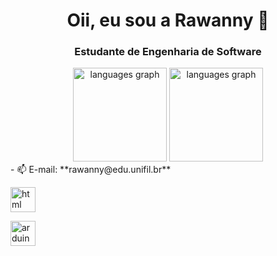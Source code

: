 <h1 align="center">Oii, eu sou a Rawanny 👋</h1>
<h3 align="center">Estudante de Engenharia de Software </h3>

<div align="center">
  <img src="https://github-readme-stats.vercel.app/api?username=RawannyCanela&theme=dracula&hide" height="150" alt="languages graph"  />
  <img src="https://github-readme-stats.vercel.app/api/top-langs?username=RawannyCanela&locale=en&hide_title=false&layout=compact&card_width=320&langs_count=5&theme=dracula&hide_border=false&order=2" height="150" alt="languages graph"  />
</div>
- 📫 E-mail: **rawanny@edu.unifil.br**

<img src="https://cdn-icons-png.flaticon.com/512/174/174854.png" alt="html" width="40" height= "40"/> </a> </p>
<img src="https://cdn.worldvectorlogo.com/logos/arduino-1.svg" alt="arduino" width="40" height= "40"/> </a> </p>

